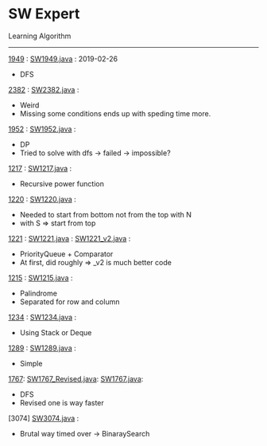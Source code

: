 # SW Expert

Learning Algorithm

-----

[1949](https://www.swexpertacademy.com/main/code/problem/problemDetail.do?contestProbId=AV597vbqAH0DFAVl) :
[SW1949.java](src/Basic/SW1949.java) :
2019-02-26

- DFS

[2382](https://www.swexpertacademy.com/main/code/problem/problemDetail.do?contestProbId=AV597vbqAH0DFAVl) :
[SW2382.java](src/Basic/SW2382.java) :

- Weird
- Missing some conditions ends up with speding time more.

[1952](https://www.swexpertacademy.com/main/code/problem/problemDetail.do?contestProbId=AV5PpFQaAQMDFAUq#) :
[SW1952.java](src/Basic/SW1952.java) :

- DP
- Tried to solve with dfs -> failed -> impossible?

[1217](https://www.swexpertacademy.com/main/code/problem/problemDetail.do?contestProbId=AV14dUIaAAUCFAYD) :
[SW1217.java](src/Basic/SW1217.java) :

- Recursive power function

[1220](https://www.swexpertacademy.com/main/code/problem/problemDetail.do?contestProbId=AV14hwZqABsCFAYD) :
[SW1220.java](src/Basic/SW1220.java) :

- Needed to start from bottom not from the top with N
- with S => start from top

[1221](https://www.swexpertacademy.com/main/code/problem/problemDetail.do?contestProbId=AV14jJh6ACYCFAYD) :
[SW1221.java](src/Basic/SW1221.java) :
[SW1221_v2.java](src/Basic/SW1221_v2.java) :

- PriorityQueue + Comparator
- At first, did roughly => _v2 is much better code

[1215](https://www.swexpertacademy.com/main/code/problem/problemDetail.do?contestProbId=AV14QpAaAAwCFAYi) :
[SW1215.java](src/Basic/SW1215.java) :

- Palindrome
- Separated for row and column

[1234](https://www.swexpertacademy.com/main/code/problem/problemDetail.do?contestProbId=AV14_DEKAJcCFAYD) :
[SW1234.java](src/Basic/SW1234.java) :

- Using Stack or Deque

[1289](https://www.swexpertacademy.com/main/code/problem/problemDetail.do?contestProbId=AV19AcoKI9sCFAZN) :
[SW1289.java](src/Basic/SW1289.java) :

- Simple

[1767](https://www.swexpertacademy.com/main/code/problem/problemDetail.do?contestProbId=AV4suNtaXFEDFAUf):
[SW1767_Revised.java](src/Basic/SW1767_Revised.java):
[SW1767.java](src/Basic/SW1767.java):

- DFS
- Revised one is way faster

[3074]
[SW3074.java](src/Basic/SW3074.java) :

- Brutal way timed over -> BinaraySearch
